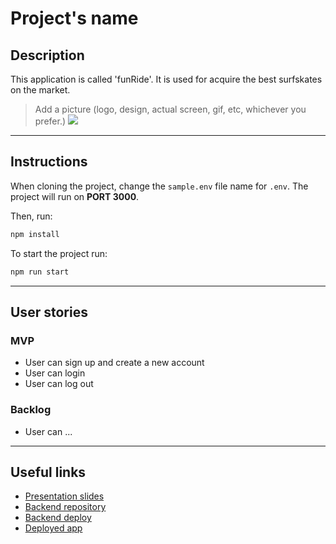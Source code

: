 # Project's name

## Description

This application is called 'funRide'. It is used for acquire the best surfskates on the market.

> Add a picture (logo, design, actual screen, gif, etc, whichever you prefer.)
![](picture.png)

---
## Instructions

When cloning the project, change the <code>sample.env</code> file name for <code>.env</code>. The project will run on **PORT 3000**.

Then, run:
```bash
npm install
```

To start the project run:
```bash
npm run start
```

---
## User stories 

### MVP

- User can sign up and create a new account
- User can login
- User can log out

### Backlog

- User can ...

---

## Useful links

- [Presentation slides]()
- [Backend repository]()
- [Backend deploy]()
- [Deployed app]()


